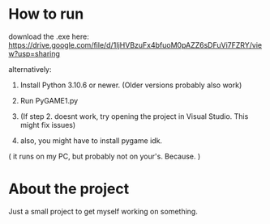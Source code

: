 # How to run

download the .exe here:
https://drive.google.com/file/d/1IjHVBzuFx4bfuoM0pAZZ6sDFuVi7FZRY/view?usp=sharing


alternatively:

1. Install Python 3.10.6 or newer. (Older versions probably also work)

2. Run PyGAME1.py

3. (If step 2. doesnt work, try opening the project in Visual Studio. This might fix issues)

4. also, you might have to install pygame idk.

( it runs on my PC, but probably not on your's. Because. )


# About the project

Just a small project to get myself working on something.

